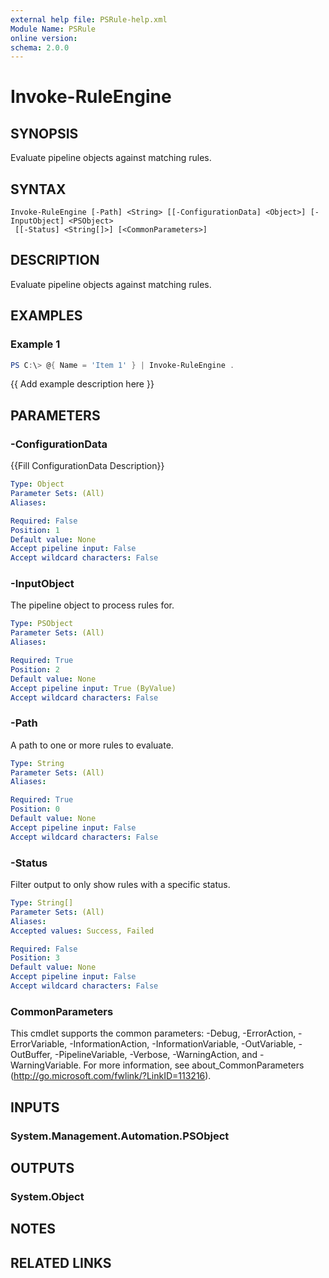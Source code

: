 ```yaml
---
external help file: PSRule-help.xml
Module Name: PSRule
online version:
schema: 2.0.0
---
```


# Invoke-RuleEngine

## SYNOPSIS

Evaluate pipeline objects against matching rules.

## SYNTAX

```
Invoke-RuleEngine [-Path] <String> [[-ConfigurationData] <Object>] [-InputObject] <PSObject>
 [[-Status] <String[]>] [<CommonParameters>]
```

## DESCRIPTION

Evaluate pipeline objects against matching rules.

## EXAMPLES

### Example 1

```powershell
PS C:\> @{ Name = 'Item 1' } | Invoke-RuleEngine .
```

{{ Add example description here }}

## PARAMETERS

### -ConfigurationData
{{Fill ConfigurationData Description}}

```yaml
Type: Object
Parameter Sets: (All)
Aliases:

Required: False
Position: 1
Default value: None
Accept pipeline input: False
Accept wildcard characters: False
```

### -InputObject

The pipeline object to process rules for.

```yaml
Type: PSObject
Parameter Sets: (All)
Aliases:

Required: True
Position: 2
Default value: None
Accept pipeline input: True (ByValue)
Accept wildcard characters: False
```

### -Path

A path to one or more rules to evaluate.

```yaml
Type: String
Parameter Sets: (All)
Aliases:

Required: True
Position: 0
Default value: None
Accept pipeline input: False
Accept wildcard characters: False
```

### -Status

Filter output to only show rules with a specific status.

```yaml
Type: String[]
Parameter Sets: (All)
Aliases:
Accepted values: Success, Failed

Required: False
Position: 3
Default value: None
Accept pipeline input: False
Accept wildcard characters: False
```

### CommonParameters
This cmdlet supports the common parameters: -Debug, -ErrorAction, -ErrorVariable, -InformationAction, -InformationVariable, -OutVariable, -OutBuffer, -PipelineVariable, -Verbose, -WarningAction, and -WarningVariable. For more information, see about_CommonParameters (http://go.microsoft.com/fwlink/?LinkID=113216).

## INPUTS

### System.Management.Automation.PSObject

## OUTPUTS

### System.Object

## NOTES

## RELATED LINKS
